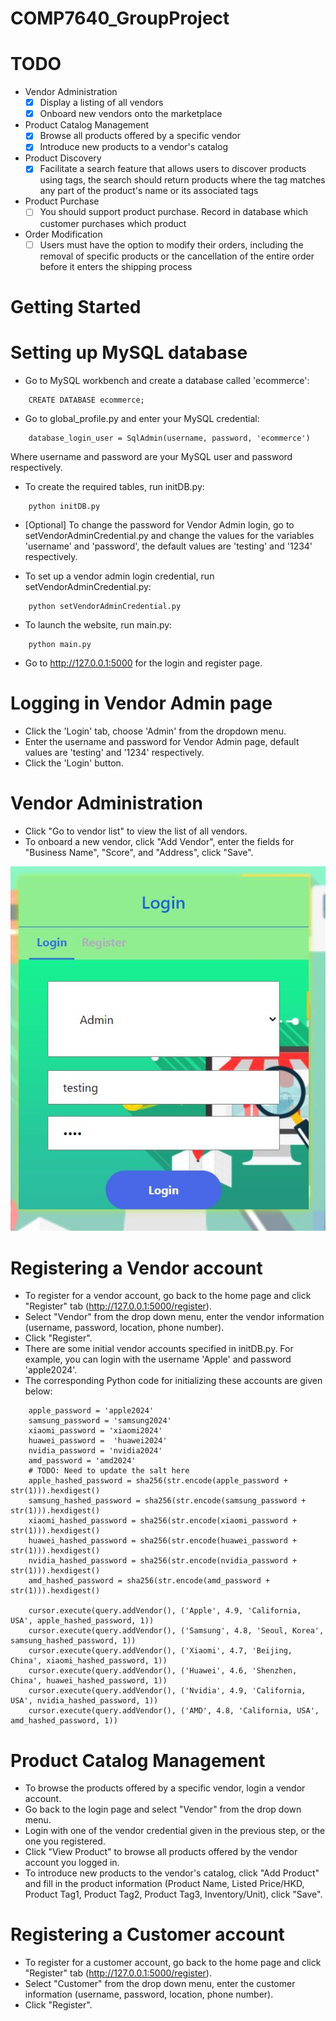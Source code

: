# COMP7640_GroupProject
 
# TODO

- Vendor Administration
    - [x] Display a listing of all vendors
    - [x] Onboard new vendors onto the marketplace
- Product Catalog Management
    - [x] Browse all products offered by a specific vendor
    - [x] Introduce new products to a vendor's catalog
- Product Discovery
    - [x] Facilitate a search feature that allows users to discover products using tags,
    the search should return products where the tag matches any part of the product's name or its associated tags
- Product Purchase
    - [ ] You should support product purchase. Record in database which customer purchases which product
- Order Modification
    - [ ] Users must have the option to modify their orders, including the removal of specific products or the cancellation of the entire order before it enters the shipping process
	
# Getting Started


# Setting up MySQL database	
- Go to MySQL workbench and create a database called 'ecommerce':
```
	CREATE DATABASE ecommerce;
```

- Go to global_profile.py and enter your MySQL credential:
```
	database_login_user = SqlAdmin(username, password, 'ecommerce')
```
Where username and password are your MySQL user and password respectively.

- To create the required tables, run initDB.py:
```
	python initDB.py
```

- [Optional] To change the password for Vendor Admin login, go to setVendorAdminCredential.py and change the values for the variables 'username' and 'password', the default values are 'testing' and '1234' respectively.
 
- To set up a vendor admin login credential, run setVendorAdminCredential.py:
```
	python setVendorAdminCredential.py
```
- To launch the website, run main.py:
```
	python main.py
```

- Go to http://127.0.0.1:5000 for the login and register page.

# Logging in Vendor Admin page
- Click the 'Login' tab, choose 'Admin' from the dropdown menu.
- Enter the username and password for Vendor Admin page, default values are 'testing' and '1234' respectively.
- Click the 'Login' button.

# Vendor Administration
- Click "Go to vendor list" to view the list of all vendors.
- To onboard a new vendor, click "Add Vendor", enter the fields for "Business Name", "Score", and "Address", click "Save".

![](/img/admin_login.JPG)

# Registering a Vendor account
- To register for a vendor account, go back to the home page and click "Register" tab (http://127.0.0.1:5000/register).
- Select "Vendor" from the drop down menu, enter the vendor information (username, password, location, phone number).
- Click "Register".
- There are some initial vendor accounts specified in initDB.py. For example, you can login with the username 'Apple' and password 'apple2024'.
- The corresponding Python code for initializing these accounts are given below:
```
    apple_password = 'apple2024'
    samsung_password = 'samsung2024'
    xiaomi_password = 'xiaomi2024'
    huawei_password =  'huawei2024'
    nvidia_password = 'nvidia2024'
    amd_password = 'amd2024'
    # TODO: Need to update the salt here
    apple_hashed_password = sha256(str.encode(apple_password + str(1))).hexdigest()
    samsung_hashed_password = sha256(str.encode(samsung_password + str(1))).hexdigest()
    xiaomi_hashed_password = sha256(str.encode(xiaomi_password + str(1))).hexdigest()
    huawei_hashed_password = sha256(str.encode(huawei_password + str(1))).hexdigest()
    nvidia_hashed_password = sha256(str.encode(nvidia_password + str(1))).hexdigest()
    amd_hashed_password = sha256(str.encode(amd_password + str(1))).hexdigest()

    cursor.execute(query.addVendor(), ('Apple', 4.9, 'California, USA', apple_hashed_password, 1))
    cursor.execute(query.addVendor(), ('Samsung', 4.8, 'Seoul, Korea', samsung_hashed_password, 1))
    cursor.execute(query.addVendor(), ('Xiaomi', 4.7, 'Beijing, China', xiaomi_hashed_password, 1))
    cursor.execute(query.addVendor(), ('Huawei', 4.6, 'Shenzhen, China', huawei_hashed_password, 1))
    cursor.execute(query.addVendor(), ('Nvidia', 4.9, 'California, USA', nvidia_hashed_password, 1))
    cursor.execute(query.addVendor(), ('AMD', 4.8, 'California, USA', amd_hashed_password, 1))
```

# Product Catalog Management
- To browse the products offered by a specific vendor, login a vendor account.
- Go back to the login page and select "Vendor" from the drop down menu.
- Login with one of the vendor credential given in the previous step, or the one you registered. 
- Click "View Product" to browse all products offered by the vendor account you logged in.
- To introduce new products to the vendor's catalog, click "Add Product" and fill in the product information 
(Product Name, Listed Price/HKD, Product Tag1, Product Tag2, Product Tag3, Inventory/Unit), click "Save".
 
# Registering a Customer account
- To register for a customer account, go back to the home page and click "Register" tab (http://127.0.0.1:5000/register).
- Select "Customer" from the drop down menu, enter the customer information (username, password, location, phone number).
- Click "Register".